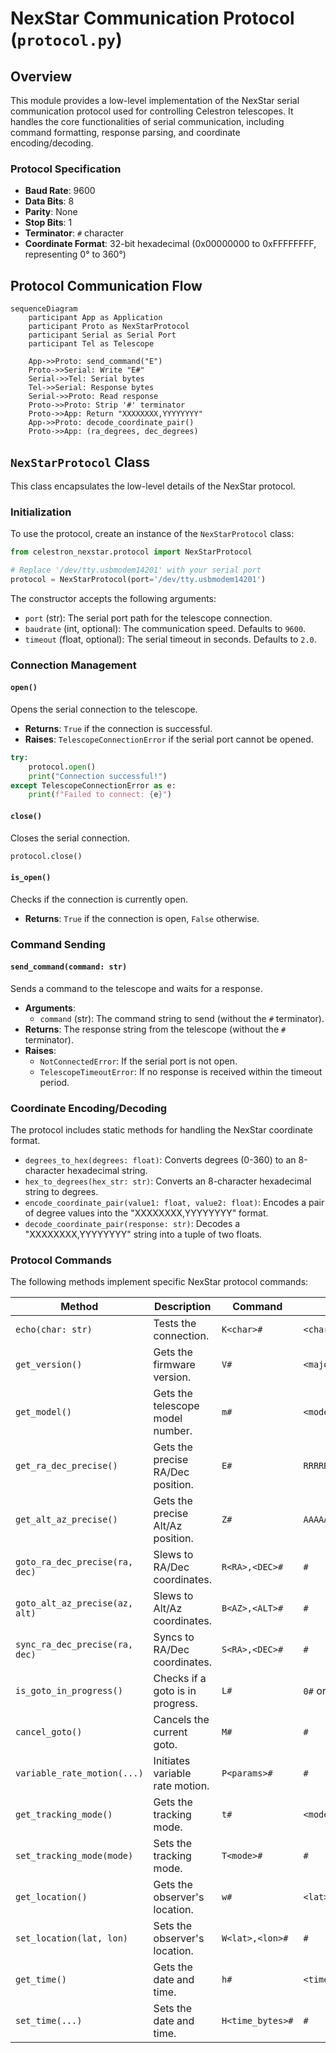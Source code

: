 # NexStar Communication Protocol (`protocol.py`)

## Overview

This module provides a low-level implementation of the NexStar serial communication protocol used for controlling Celestron telescopes. It handles the core functionalities of serial communication, including command formatting, response parsing, and coordinate encoding/decoding.

### Protocol Specification

- **Baud Rate**: 9600
- **Data Bits**: 8
- **Parity**: None
- **Stop Bits**: 1
- **Terminator**: `#` character
- **Coordinate Format**: 32-bit hexadecimal (0x00000000 to 0xFFFFFFFF, representing 0° to 360°)

## Protocol Communication Flow

```mermaid
sequenceDiagram
    participant App as Application
    participant Proto as NexStarProtocol
    participant Serial as Serial Port
    participant Tel as Telescope

    App->>Proto: send_command("E")
    Proto->>Serial: Write "E#"
    Serial->>Tel: Serial bytes
    Tel->>Serial: Response bytes
    Serial->>Proto: Read response
    Proto->>Proto: Strip '#' terminator
    Proto->>App: Return "XXXXXXXX,YYYYYYYY"
    App->>Proto: decode_coordinate_pair()
    Proto->>App: (ra_degrees, dec_degrees)
```

## `NexStarProtocol` Class

This class encapsulates the low-level details of the NexStar protocol.

### Initialization

To use the protocol, create an instance of the `NexStarProtocol` class:

```python
from celestron_nexstar.protocol import NexStarProtocol

# Replace '/dev/tty.usbmodem14201' with your serial port
protocol = NexStarProtocol(port='/dev/tty.usbmodem14201')
```

The constructor accepts the following arguments:

- `port` (str): The serial port path for the telescope connection.
- `baudrate` (int, optional): The communication speed. Defaults to `9600`.
- `timeout` (float, optional): The serial timeout in seconds. Defaults to `2.0`.

### Connection Management

#### `open()`

Opens the serial connection to the telescope.

- **Returns**: `True` if the connection is successful.
- **Raises**: `TelescopeConnectionError` if the serial port cannot be opened.

```python
try:
    protocol.open()
    print("Connection successful!")
except TelescopeConnectionError as e:
    print(f"Failed to connect: {e}")
```

#### `close()`

Closes the serial connection.

```python
protocol.close()
```

#### `is_open()`

Checks if the connection is currently open.

- **Returns**: `True` if the connection is open, `False` otherwise.

### Command Sending

#### `send_command(command: str)`

Sends a command to the telescope and waits for a response.

- **Arguments**:
  - `command` (str): The command string to send (without the `#` terminator).
- **Returns**: The response string from the telescope (without the `#` terminator).
- **Raises**:
  - `NotConnectedError`: If the serial port is not open.
  - `TelescopeTimeoutError`: If no response is received within the timeout period.

### Coordinate Encoding/Decoding

The protocol includes static methods for handling the NexStar coordinate format.

- `degrees_to_hex(degrees: float)`: Converts degrees (0-360) to an 8-character hexadecimal string.
- `hex_to_degrees(hex_str: str)`: Converts an 8-character hexadecimal string to degrees.
- `encode_coordinate_pair(value1: float, value2: float)`: Encodes a pair of degree values into the "XXXXXXXX,YYYYYYYY" format.
- `decode_coordinate_pair(response: str)`: Decodes a "XXXXXXXX,YYYYYYYY" string into a tuple of two floats.

### Protocol Commands

The following methods implement specific NexStar protocol commands:

| Method | Description | Command | Response |
| --- | --- | --- | --- |
| `echo(char: str)` | Tests the connection. | `K<char>#` | `<char>#` |
| `get_version()` | Gets the firmware version. | `V#` | `<major><minor>#` |
| `get_model()` | Gets the telescope model number. | `m#` | `<model>#` |
| `get_ra_dec_precise()` | Gets the precise RA/Dec position. | `E#` | `RRRRRRR,DDDDDDDDD#` |
| `get_alt_az_precise()` | Gets the precise Alt/Az position. | `Z#` | `AAAAAAAA,EEEEEEEE#` |
| `goto_ra_dec_precise(ra, dec)` | Slews to RA/Dec coordinates. | `R<RA>,<DEC>#` | `#` |
| `goto_alt_az_precise(az, alt)` | Slews to Alt/Az coordinates. | `B<AZ>,<ALT>#` | `#` |
| `sync_ra_dec_precise(ra, dec)` | Syncs to RA/Dec coordinates. | `S<RA>,<DEC>#` | `#` |
| `is_goto_in_progress()` | Checks if a goto is in progress. | `L#` | `0#` or `1#` |
| `cancel_goto()` | Cancels the current goto. | `M#` | `#` |
| `variable_rate_motion(...)` | Initiates variable rate motion. | `P<params>#` | `#` |
| `get_tracking_mode()` | Gets the tracking mode. | `t#` | `<mode>#` |
| `set_tracking_mode(mode)` | Sets the tracking mode. | `T<mode>#` | `#` |
| `get_location()` | Gets the observer's location. | `w#` | `<lat><lon>#` |
| `set_location(lat, lon)` | Sets the observer's location. | `W<lat>,<lon>#` | `#` |
| `get_time()` | Gets the date and time. | `h#` | `<time_bytes>#` |
| `set_time(...)` | Sets the date and time. | `H<time_bytes>#` | `#` |
